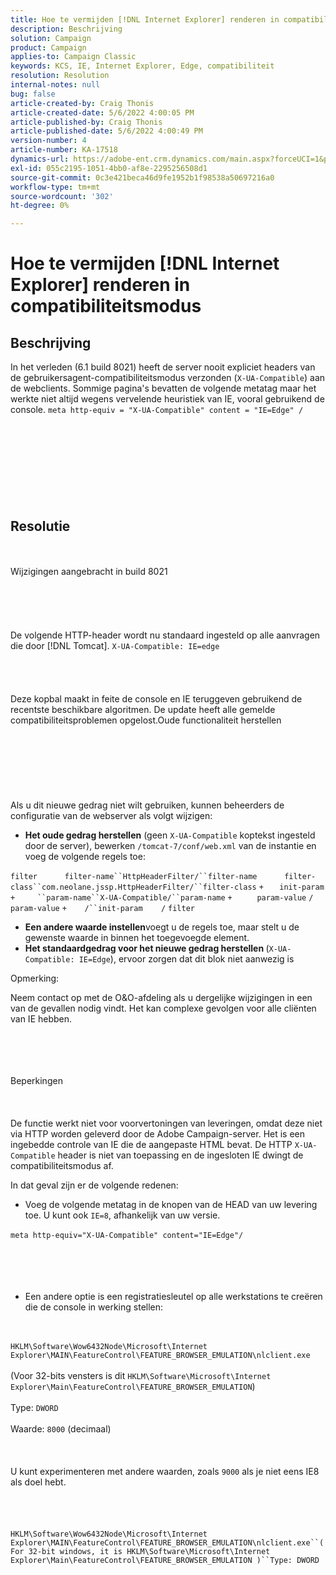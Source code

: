 ```yaml
---
title: Hoe te vermijden [!DNL Internet Explorer] renderen in compatibiliteitsmodus
description: Beschrijving
solution: Campaign
product: Campaign
applies-to: Campaign Classic
keywords: KCS, IE, Internet Explorer, Edge, compatibiliteit
resolution: Resolution
internal-notes: null
bug: false
article-created-by: Craig Thonis
article-created-date: 5/6/2022 4:00:05 PM
article-published-by: Craig Thonis
article-published-date: 5/6/2022 4:00:49 PM
version-number: 4
article-number: KA-17518
dynamics-url: https://adobe-ent.crm.dynamics.com/main.aspx?forceUCI=1&pagetype=entityrecord&etn=knowledgearticle&id=71e22f95-55cd-ec11-a7b5-6045bd00d4f5
exl-id: 055c2195-1051-4bb0-af8e-2295256508d1
source-git-commit: 0c3e421beca46d9fe1952b1f98538a50697216a0
workflow-type: tm+mt
source-wordcount: '302'
ht-degree: 0%

---
```


# Hoe te vermijden [!DNL Internet Explorer] renderen in compatibiliteitsmodus

## Beschrijving


In het verleden (6.1 build 8021) heeft de server nooit expliciet headers van de gebruikersagent-compatibiliteitsmodus verzonden (`X-UA-Compatible`) aan de webclients. Sommige pagina&#39;s bevatten de volgende metatag maar het werkte niet altijd wegens vervelende heuristiek van IE, vooral gebruikend de console.
`meta http-equiv = "X-UA-Compatible" content = "IE=Edge" /`<br><br><br> <br><br><br> <br><br><br>

## Resolutie

<br><br>Wijzigingen aangebracht in build 8021<br><br><br><br> <br><br>
De volgende HTTP-header wordt nu standaard ingesteld op alle aanvragen die door [!DNL Tomcat].
`X-UA-Compatible: IE=edge`<br><br><br> <br><br>
Deze kopbal maakt in feite de console en IE teruggeven gebruikend de recentste beschikbare algoritmen. De update heeft alle gemelde compatibiliteitsproblemen opgelost.Oude functionaliteit herstellen
<br><br><br><br> <br><br> <br><br>
Als u dit nieuwe gedrag niet wilt gebruiken, kunnen beheerders de configuratie van de webserver als volgt wijzigen:

- <b>Het oude gedrag herstellen</b> (geen `X-UA-Compatible` koptekst ingesteld door de server), bewerken `/tomcat-7/conf/web.xml` van de instantie en voeg de volgende regels toe:

```filter``` `     ` ```filter-name``HttpHeaderFilter/``filter-name``` `     ` ```filter-class``com.neolane.jssp.HttpHeaderFilter/``filter-class``` `+   ` `init-param` ```+     ``param-name``X-UA-Compatible/``param-name``` `+     ` `param-value` `/` `param-value` ```+    /``init-param``` `   ` `/` `filter`  
- <b>Een andere waarde instellen</b>voegt u de regels toe, maar stelt u de gewenste waarde in binnen het toegevoegde element.
- <b>Het standaardgedrag voor het nieuwe gedrag herstellen </b>(`X-UA-Compatible: IE=Edge`), ervoor zorgen dat dit blok niet aanwezig is


Opmerking:

Neem contact op met de O&amp;O-afdeling als u dergelijke wijzigingen in een van de gevallen nodig vindt. Het kan complexe gevolgen voor alle cliënten van IE hebben.


<br><br><br><br>Beperkingen<br><br> <br><br>
De functie werkt niet voor voorvertoningen van leveringen, omdat deze niet via HTTP worden geleverd door de Adobe Campaign-server. Het is een ingebedde controle van IE die de aangepaste HTML bevat. De HTTP `X-UA-Compatible` header is niet van toepassing en de ingesloten IE dwingt de compatibiliteitsmodus af.

In dat geval zijn er de volgende redenen:

- Voeg de volgende metatag in de knopen van de HEAD van uw levering toe. U kunt ook `IE=8`, afhankelijk van uw versie.

`meta http-equiv="X-UA-Compatible" content="IE=Edge"/` <br><br><br><br> 
- Een andere optie is een registratiesleutel op alle werkstations te creëren die de console in werking stellen:

<br><br>`HKLM\Software\Wow6432Node\Microsoft\Internet Explorer\MAIN\FeatureControl\FEATURE_BROWSER_EMULATION\nlclient.exe`<br><br>(Voor 32-bits vensters is dit `HKLM\Software\Microsoft\Internet Explorer\Main\FeatureControl\FEATURE_BROWSER_EMULATION`)<br><br>Type: `DWORD`<br><br>Waarde: `8000` (decimaal)<br><br> <br><br>U kunt experimenteren met andere waarden, zoals `9000` als je niet eens IE8 als doel hebt.<br><br> <br><br><br>`HKLM\Software\Wow6432Node\Microsoft\Internet Explorer\MAIN\FeatureControl\FEATURE_BROWSER_EMULATION\nlclient.exe``(For 32-bit windows, it is HKLM\Software\Microsoft\Internet Explorer\Main\FeatureControl\FEATURE_BROWSER_EMULATION )``Type: DWORD`<br><br><br><br><br><br>
